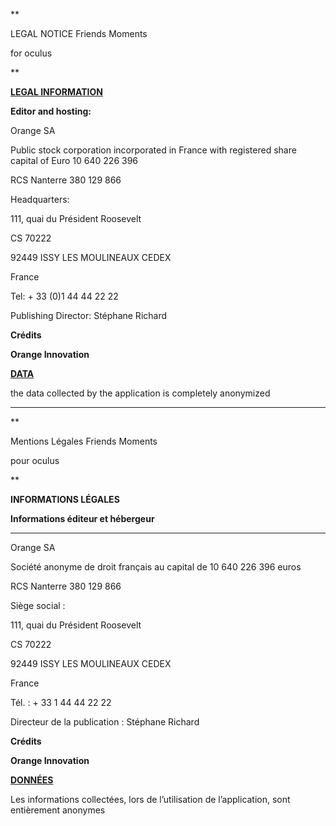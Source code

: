 **<p style="text-align: center;">
  
LEGAL NOTICE Friends Moments

for  oculus
  
</p>**
 

**<span style="text-decoration:underline;">LEGAL INFORMATION</span>**

 

**Editor and hosting:**

 

Orange SA

Public stock corporation incorporated in France with registered share capital of Euro 10 640 226 396

RCS Nanterre 380 129 866

Headquarters:

111, quai du Président Roosevelt

CS 70222

92449 ISSY LES MOULINEAUX CEDEX

France

Tel: + 33 (0)1 44 44 22 22

Publishing Director: Stéphane Richard

 

 

**Crédits**

**Orange Innovation**

 

**<span style="text-decoration:underline;">DATA</span>**

the data collected by the application is completely anonymized

----
**<p style="text-align: center;">
  
Mentions Légales  Friends Moments

pour oculus

</p>**
 

**INFORMATIONS LÉGALES**

**Informations éditeur et hébergeur**

** **

Orange SA

Société anonyme de droit français au capital de 10 640 226 396 euros

RCS Nanterre 380 129 866

Siège social :

111, quai du Président Roosevelt

CS 70222

92449 ISSY LES MOULINEAUX CEDEX

France

Tél. : + 33 1 44 44 22 22

Directeur de la publication : Stéphane Richard

**Crédits**

**Orange Innovation**

 

**<span style="text-decoration:underline;">DONNÉES</span>**

Les informations collectées, lors de l’utilisation de l’application, sont entièrement anonymes

 

 

